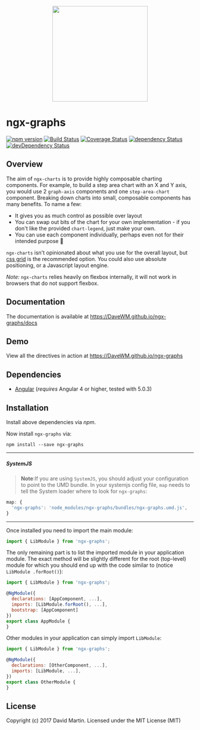 <p align="center">
  <img height="256px" width="256px" style="text-align: center;" src="https://cdn.rawgit.com/DaveWM/ngx-graphs/master/demo/src/assets/logo.svg">
</p>

# ngx-graphs

[![npm version](https://badge.fury.io/js/ngx-graphs.svg)](https://badge.fury.io/js/ngx-graphs)
[![Build Status](https://travis-ci.org/DaveWM/ngx-graphs.svg?branch=master)](https://travis-ci.org/DaveWM/ngx-graphs)
[![Coverage Status](https://coveralls.io/repos/github/DaveWM/ngx-graphs/badge.svg?branch=master)](https://coveralls.io/github/DaveWM/ngx-graphs?branch=master)
[![dependency Status](https://david-dm.org/DaveWM/ngx-graphs/status.svg)](https://david-dm.org/DaveWM/ngx-graphs)
[![devDependency Status](https://david-dm.org/DaveWM/ngx-graphs/dev-status.svg?branch=master)](https://david-dm.org/DaveWM/ngx-graphs#info=devDependencies)

## Overview

The aim of `ngx-charts` is to provide highly composable charting components. For example, to build a step area chart with an X and Y axis, you would use 2 `graph-axis` components and one `step-area-chart` component. Breaking down charts into small, composable components has many benefits. To name a few: 

* It gives you as much control as possible over layout
* You can swap out bits of the chart for your own implementation - if you don't like the provided `chart-legend`, just make your own.
* You can use each component individually, perhaps even not for their intended purpose 🤔

`ngx-charts` isn't opinionated about what you use for the overall layout, but [css grid](https://css-tricks.com/snippets/css/complete-guide-grid/) is the recommended option. You could also use absolute positioning, or a Javascript layout engine.

_Note:_ `ngx-charts` relies heavily on flexbox internally, it will not work in browsers that do not support flexbox.

## Documentation

The documentation is available at https://DaveWM.github.io/ngx-graphs/docs

## Demo

View all the directives in action at https://DaveWM.github.io/ngx-graphs

## Dependencies
* [Angular](https://angular.io) (*requires* Angular 4 or higher, tested with 5.0.3)

## Installation
Install above dependencies via *npm*. 

Now install `ngx-graphs` via:
```shell
npm install --save ngx-graphs
```

---
##### SystemJS
>**Note**:If you are using `SystemJS`, you should adjust your configuration to point to the UMD bundle.
In your systemjs config file, `map` needs to tell the System loader where to look for `ngx-graphs`:
```js
map: {
  'ngx-graphs': 'node_modules/ngx-graphs/bundles/ngx-graphs.umd.js',
}
```
---

Once installed you need to import the main module:
```js
import { LibModule } from 'ngx-graphs';
```
The only remaining part is to list the imported module in your application module. The exact method will be slightly
different for the root (top-level) module for which you should end up with the code similar to (notice ` LibModule .forRoot()`):
```js
import { LibModule } from 'ngx-graphs';

@NgModule({
  declarations: [AppComponent, ...],
  imports: [LibModule.forRoot(), ...],  
  bootstrap: [AppComponent]
})
export class AppModule {
}
```

Other modules in your application can simply import ` LibModule `:

```js
import { LibModule } from 'ngx-graphs';

@NgModule({
  declarations: [OtherComponent, ...],
  imports: [LibModule, ...], 
})
export class OtherModule {
}
```

## License

Copyright (c) 2017 David Martin. Licensed under the MIT License (MIT)

